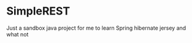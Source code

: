 SimpleREST
==========

Just a sandbox java project for me to learn Spring hibernate jersey and what not
